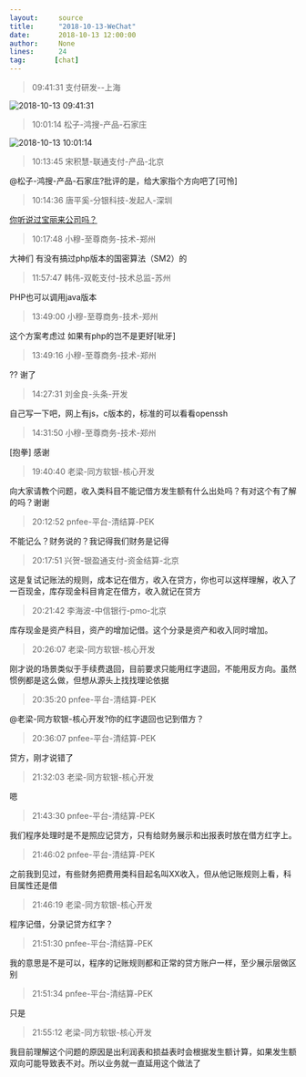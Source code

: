 ```yaml
---
layout:     source 
title:      "2018-10-13-WeChat"
date:       2018-10-13 12:00:00
author:     None
lines:      24 
tag:       [chat]
---
```

> 09:41:31  支付研发--上海  
   
![2018-10-13 09:41:31](http://static.cocolian.cn/img/20181013_094131.png) 
   
> 10:01:14  松子-鸿搜-产品-石家庄  
   
![2018-10-13 10:01:14](http://static.cocolian.cn/img/20181013_100114.png) 
   
> 10:13:45  宋积慧-联通支付-产品-北京  
   
@松子-鸿搜-产品-石家庄?批评的是，给大家指个方向吧了[可怜]  
   
> 10:14:36  唐平奚-分银科技-发起人-深圳  
   
[你听说过宝丽来公司吗？
](http://mp.weixin.qq.com/s?__biz=MzU0NTU4MDkyOA==&amp;amp;amp;mid=2247484150&amp;amp;amp;idx=1&amp;amp;amp;sn=871fded359ac74759bd905d727e36159&amp;amp;amp;chksm=fb6bf019cc1c790f7d3064d664315b786d901d02f4e850182695d06df1cd259b05155116effc&amp;amp;amp;mpshare=1&amp;amp;amp;scene=1&amp;amp;amp;srcid=1013rTDtNSZis5Yw8I9EQYfG#rd)  
   
> 10:17:48  小穆-至尊商务-技术-郑州  
   
大神们 有没有搞过php版本的国密算法（SM2）的  
   
> 11:57:47  韩伟-双乾支付-技术总监-苏州  
   
PHP也可以调用java版本  
   
> 13:49:00  小穆-至尊商务-技术-郑州  
   
这个方案考虑过 如果有php的岂不是更好[呲牙]  
   
> 13:49:16  小穆-至尊商务-技术-郑州  
   
?? 谢了  
   
> 14:27:31  刘金良-头条-开发  
   
自己写一下吧，网上有js，c版本的，标准的可以看看openssh  
   
> 14:31:50  小穆-至尊商务-技术-郑州  
   
[抱拳] 感谢  
   
> 19:40:40  老梁-同方软银-核心开发  
   
向大家请教个问题，收入类科目不能记借方发生额有什么出处吗？有对这个有了解的吗？谢谢  
   
> 20:12:52  pnfee-平台-清结算-PEK  
   
不能记么？财务说的？我记得我们财务是记得  
   
> 20:17:51  兴贺-银盈通支付-资金结算-北京  
   
这是复试记账法的规则，成本记在借方，收入在贷方，你也可以这样理解，收入了一百现金，库存现金科目肯定在借方，收入就记在贷方  
   
> 20:21:42  李海波-中信银行-pmo-北京  
   
库存现金是资产科目，资产的增加记借。这个分录是资产和收入同时增加。  
   
> 20:26:07  老梁-同方软银-核心开发  
   
刚才说的场景类似于手续费退回，目前要求只能用红字退回，不能用反方向。虽然惯例都是这么做，但想从源头上找找理论依据  
   
> 20:35:20  pnfee-平台-清结算-PEK  
   
@老梁-同方软银-核心开发?你的红字退回也记到借方？  
   
> 20:36:07  pnfee-平台-清结算-PEK  
   
贷方，刚才说错了  
   
> 21:32:03  老梁-同方软银-核心开发  
   
嗯  
   
> 21:43:30  pnfee-平台-清结算-PEK  
   
我们程序处理时是不是照应记贷方，只有给财务展示和出报表时放在借方红字上。   
   
> 21:46:02  pnfee-平台-清结算-PEK  
   
之前我到见过，有些财务把费用类科目起名叫XX收入，但从他记账规则上看，科目属性还是借  
   
> 21:46:19  老梁-同方软银-核心开发  
   
程序记借，分录记贷方红字？  
   
> 21:51:30  pnfee-平台-清结算-PEK  
   
我的意思是不是可以，程序的记账规则都和正常的贷方账户一样，至少展示层做区别  
   
> 21:51:34  pnfee-平台-清结算-PEK  
   
只是  
   
> 21:55:12  老梁-同方软银-核心开发  
   
我目前理解这个问题的原因是出利润表和损益表时会根据发生额计算，如果发生额双向可能导致表不对。所以业务就一直延用这个做法了  
   
